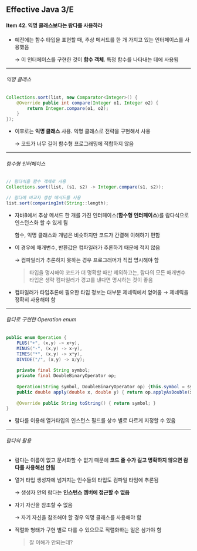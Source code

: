 ## Effective Java 3/E

#### Item 42.  익명 클래스보다는 람다를 사용하라

- 예전에는 함수 타입을 표현할 때, 추상 메서드를 한 개 가지고 있는 인터페이스를 사용했음

  → 이 인터페이스를 구현한 것이 **함수 객체**. 특정 함수를 나타내는 데에 사용됨

------

###### 익명 클래스

```java
Collections.sort(list, new Comparator<Integer>() {
	@Override public int compare(Integer o1, Integer o2) {
		return Integer.compare(o1, o2);
	}
});
```

- 이후로는 **익명 클래스** 사용. 익명 클래스로 전략을 구현해서 사용

  → 코드가 너무 길어 함수형 프로그래밍에 적합하지 않음

-----

###### 함수형 인터페이스

```java
// 람다식을 함수 객체로 사용
Collections.sort(list, (s1, s2) -> Integer.compare(s1, s2));

// 람다에 비교자 생성 메서드를 사용
list.sort(comparingInt(String::length);
```

- 자바8에서 추상 메서드 한 개를 가진 인터페이스(**함수형 인터페이스**)를 람다식으로 인스턴스화 할 수 있게 됨

  함수, 익명 클래스와 개념은 비슷하지만 코드가 간결해 이해하기 편함

- 이 경우에 매개변수, 반환값은 컴파일러가 추론하기 때문에 적지 않음

  → 컴파일러가 추론하지 못하는 경우 프로그래머가 직접 명시해야 함

  > 타입을 명시해야 코드가 더 명확할 때만 제외하고는, 람다의 모든 매개변수 타입은 생략
  > 컴파일러가 경고를 낸다면 명시하는 것이 좋음

- 컴파일러가 타입추론에 필요한 타입 정보는 대부분 제네릭에서 얻어옴 → 제네릭을 정확히 사용해야 함

-----

###### 람다로 구현한 Operation enum

```java
public enum Operation {
	PLUS("+", (x,y) -> x+y),
    MINUS("-", (x,y) -> x-y),
    TIMES("*", (x,y) -> x*y),
    DIVIDE("/", (x,y) -> x/y);
    
    private final String symbol;
    private final DoubleBinaryOperator op;
    
    Operation(String symbol, DoubleBinaryOperator op) {this.symbol = symbol; this.op = op; }
    public double apply(double x, double y) { return op.applyAsDouble(x, y);}
    
    @Override public String toString() { return symbol; }
}
```

- 람다를 이용해 열거타입의 인스턴스 필드를 상수 별로 다르게 지정할 수 있음

------

###### 람다의 활용

- 람다는 이름이 없고 문서화할 수 없기 때문에 **코드 줄 수가 길고 명확하지 않으면 람다를 사용해선 안됨**

- 열거 타입 생성자에 넘겨지는 인수들의 타입도 컴파일 타임에 추론됨

  → 생성자 안의 람다는 **인스턴스 멤버에 접근할 수 없음**

- 자기 자신을 참조할 수 없음

  → 자기 자신을 참조해야 할 경우 익명 클래스를 사용해야 함

- 직렬화 형태가 구현 별로 다를 수 있으므로 직렬화하는 일은 삼가야 함

  > 잘 이해가 안되는데?

